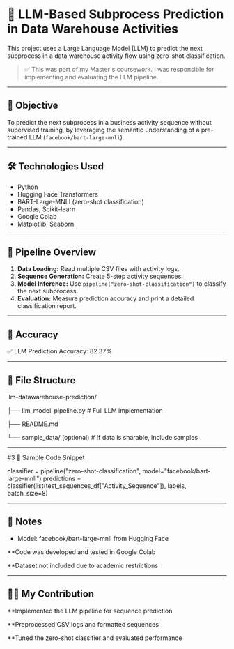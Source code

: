 # 🧠 LLM-Based Subprocess Prediction in Data Warehouse Activities

This project uses a Large Language Model (LLM) to predict the next subprocess in a data warehouse activity flow using zero-shot classification.

> ✅ This was part of my Master's coursework. I was responsible for implementing and evaluating the LLM pipeline.

---

## 📌 Objective

To predict the next subprocess in a business activity sequence without supervised training, by leveraging the semantic understanding of a pre-trained LLM (`facebook/bart-large-mnli`).

---

## 🛠️ Technologies Used

- Python
- Hugging Face Transformers
- BART-Large-MNLI (zero-shot classification)
- Pandas, Scikit-learn
- Google Colab
- Matplotlib, Seaborn

---

## 🚀 Pipeline Overview

1. **Data Loading:** Read multiple CSV files with activity logs.
2. **Sequence Generation:** Create 5-step activity sequences.
3. **Model Inference:** Use `pipeline("zero-shot-classification")` to classify the next subprocess.
4. **Evaluation:** Measure prediction accuracy and print a detailed classification report.

---

## 🧪 Accuracy

✅ LLM Prediction Accuracy: 82.37%

---

## 📂 File Structure

  llm-datawarehouse-prediction/
    
  ├── llm_model_pipeline.py      # Full LLM implementation
  
  ├── README.md
  
  └── sample_data/ (optional)    # If data is sharable, include samples



---

#3 📎 Sample Code Snippet

classifier = pipeline("zero-shot-classification", model="facebook/bart-large-mnli")
predictions = classifier(list(test_sequences_df["Activity_Sequence"]), labels, batch_size=8)

---

## 📌 Notes


* Model: facebook/bart-large-mnli from Hugging Face

**Code was developed and tested in Google Colab

**Dataset not included due to academic restrictions

---

## 👩‍💻 My Contribution

**Implemented the LLM pipeline for sequence prediction

**Preprocessed CSV logs and formatted sequences

**Tuned the zero-shot classifier and evaluated performance








